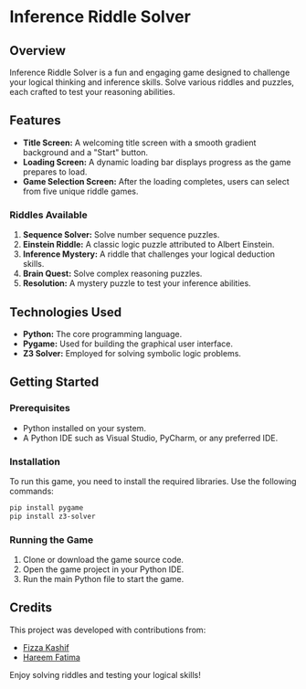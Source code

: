 # Inference Riddle Solver

## Overview
Inference Riddle Solver is a fun and engaging game designed to challenge your logical thinking and inference skills. Solve various riddles and puzzles, each crafted to test your reasoning abilities.

## Features
- **Title Screen:** A welcoming title screen with a smooth gradient background and a "Start" button.
- **Loading Screen:** A dynamic loading bar displays progress as the game prepares to load.
- **Game Selection Screen:** After the loading completes, users can select from five unique riddle games.

### Riddles Available
1. **Sequence Solver:** Solve number sequence puzzles.
2. **Einstein Riddle:** A classic logic puzzle attributed to Albert Einstein.
3. **Inference Mystery:** A riddle that challenges your logical deduction skills.
4. **Brain Quest:** Solve complex reasoning puzzles.
5. **Resolution:** A mystery puzzle to test your inference abilities.

## Technologies Used
- **Python:** The core programming language.
- **Pygame:** Used for building the graphical user interface.
- **Z3 Solver:** Employed for solving symbolic logic problems.

## Getting Started

### Prerequisites
- Python installed on your system.
- A Python IDE such as Visual Studio, PyCharm, or any preferred IDE.

### Installation
To run this game, you need to install the required libraries. Use the following commands:

```bash
pip install pygame
pip install z3-solver
```

### Running the Game
1. Clone or download the game source code.
2. Open the game project in your Python IDE.
3. Run the main Python file to start the game.

## Credits
This project was developed with contributions from:
- [Fizza Kashif](https://github.com/fizza49)
- [Hareem Fatima](https://github.com/HareemFatima5)

Enjoy solving riddles and testing your logical skills!
